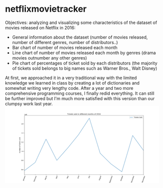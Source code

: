 # netflixmovietracker
Objectives: analyzing and visualizing some characteristics of the dataset of movies released on Netflix in 2016: 
- General information about the dataset (number of movies released, number of different genres, number of distributors..)
- Bar chart of number of movies released each month
- Line chart of number of movies released each month by genres (drama movies outnumber any other genres)
- Pie chart of percentages of ticket sold by each distributors (the majority of tickets sold belongs to big names such as Warner Bros., Walt Disney)

At first, we approached it in a very traditional way with the limited knowledge we learned in class by creating a lot of dictionaries and somewhat writing very lengthy code.
After a year and two more comprehensive programming courses, I finally redid everything. It can still be further improved but I'm much more satisfied with this version than our clumpsy work last year.
![alt text](https://github.com/tqn14/netflixmovietracker/blob/master/Figure_2.png)

